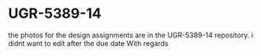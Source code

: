 # UGR-5389-14
the photos for the design assignments are in the UGR-5389-14 repository. i didnt want to edit after the due date
With regards
